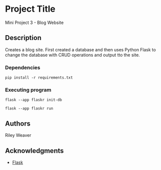 # Project Title
Mini Project 3 - Blog Website

## Description

Creates a blog site. First created a database and then uses Python Flask to 
change the database with CRUD operations and output tto the site. 

### Dependencies
```
pip install -r requirements.txt
```
### Executing program

```
flask --app flaskr init-db 
```
```
flask --app flaskr run 
```

## Authors

Riley Weaver

## Acknowledgments

* [Flask](https://flask.palletsprojects.com/en/stable/tutorial/layout/)
